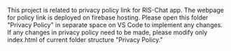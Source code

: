 This project is related to privacy policy link for RIS-Chat app.
The webpage for policy link is deployed on firebase hosting.
Please open this folder "Privacy Policy" in separate space on VS Code to implement any changes.
If any changes in privacy policy need to be made, please modify only index.html of current folder structure "Privacy Policy."